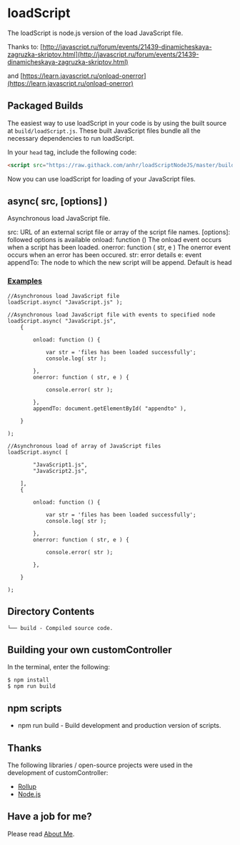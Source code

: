 ﻿# loadScript
The loadScript is node.js version of the load JavaScript file.

Thanks to: [http://javascript.ru/forum/events/21439-dinamicheskaya-zagruzka-skriptov.html](http://javascript.ru/forum/events/21439-dinamicheskaya-zagruzka-skriptov.html)

and [https://learn.javascript.ru/onload-onerror](https://learn.javascript.ru/onload-onerror)


## Packaged Builds
The easiest way to use loadScript in your code is by using the built source at `build/loadScript.js`.
These built JavaScript files bundle all the necessary dependencies to run loadScript.

In your `head` tag, include the following code:
```html
<script src="https://raw.githack.com/anhr/loadScriptNodeJS/master/build/loadScript.js"></script>
```

Now you can use loadScript for loading of your JavaScript files.

## async( src, [options] )

Asynchronous load JavaScript file.

src: URL of an external script file or array of the script file names.
[options]: followed options is available
	onload: function () The onload event occurs when a script has been loaded.
	onerror: function ( str, e ) The onerror event occurs when an error has been occured.
		str: error details
		e: event
	appendTo: The node to which the new script will be append. Default is head

### [Examples](https://raw.githack.com/anhr/loadScriptNodeJS/master/index.html)
```
//Asynchronous load JavaScript file
loadScript.async( "JavaScript.js" );
```
```
//Asynchronous load JavaScript file with events to specified node
loadScript.async( "JavaScript.js",
	{

		onload: function () {

			var str = 'files has been loaded successfully';
			console.log( str );

		},
		onerror: function ( str, e ) {

			console.error( str );

		},
		appendTo: document.getElementById( "appendto" ),

	}
	
);
```
```
//Asynchronous load of array of JavaScript files
loadScript.async( [

		"JavaScript1.js",
		"JavaScript2.js",

	],
	{

		onload: function () {

			var str = 'files has been loaded successfully';
			console.log( str );

		},
		onerror: function ( str, e ) {

			console.error( str );

		},

	}
	
);
```

## Directory Contents

```
└── build - Compiled source code.
```

## Building your own customController

In the terminal, enter the following:

```
$ npm install
$ npm run build
```

## npm scripts

- npm run build - Build development and production version of scripts.

## Thanks
The following libraries / open-source projects were used in the development of customController:
 * [Rollup](https://rollupjs.org)
 * [Node.js](http://nodejs.org/)

 ## Have a job for me?
Please read [About Me](https://anhr.github.io/AboutMe/).
